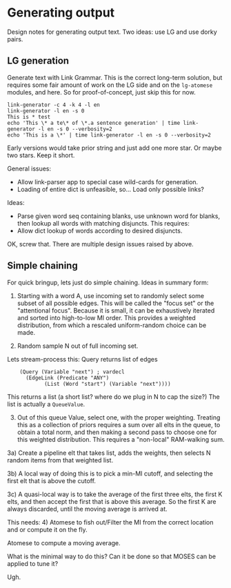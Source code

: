 Generating output
=================
Design notes for generating output text. Two ideas: use LG and use dorky
pairs.

## LG generation
Generate text with Link Grammar. This is the correct long-term solution,
but requires some fair amount of work on the LG side and on the
`lg-atomese` modules, and here. So for proof-of-concept, just skip this
for now.
```
link-generator -c 4 -k 4 -l en
link-generator -l en -s 0
This is * test
echo 'This \* a te\* of \*.a sentence generation' | time link-generator -l en -s 0 --verbosity=2
echo 'This is a \*' | time link-generator -l en -s 0 --verbosity=2
```
Early versions would take prior string and just add one more star.
Or maybe two stars. Keep it short.

General issues:
* Allow link-parser app to special case wild-cards for generation.
* Loading of entire dict is unfeasible, so...
  Load only possible links?

Ideas:
* Parse given word seq containing blanks, use unknown word for
  blanks, then lookup all words with matching disjuncts. This
  requires:
* Allow dict lookup of words according to desired disjuncts.

OK, screw that. There are multiple design issues raised by above.

## Simple chaining
For quick bringup, lets just do simple chaining. Ideas in summary form:

1) Starting with a word A, use incoming set to randomly select some
subset of all possible edges. This will be called the "focus set" or the
"attentional focus". Because it is small, it can be exhaustively
iterated and sorted into high-to-low MI order. This provides a weighted
distribution, from which a rescaled uniform-random choice can be made.

2) Random sample N out of full incoming set.

Lets stream-process this: Query returns list of edges
```
	(Query (Variable "next") ; vardecl
      (EdgeLink (Predicate "ANY")
			(List (Word "start") (Variable "next"))))
```
This returns a list (a short list? where do we plug in N to cap the size?)
The list is actually a `QueueValue`.

3) Out of this queue Value, select one, with the proper weighting.
   Treating this as a collection of priors requires a sum over all elts
   in the queue, to obtain a total norm, and then making a second pass
   to choose one for this weighted distribution. This requires a
   "non-local" RAM-walking sum.

3a) Create a pipeline elt that takes list, adds the weights, then
    selects N random items from that weighted list.

3b) A local way of doing this is to pick a min-MI cutoff, and selecting
    the first elt that is above the cutoff.

3c) A quasi-local way is to take the average of the first three elts,
    the first K elts, and then accept the first that is above this average.
    So the first K are always discarded, until the moving average is arrived
    at.

This needs:
4) Atomese to fish out/Filter the MI from the correct location
   and or compute it on the fly.

   Atomese to compute a moving average.

What is the minimal way to do this?
Can it be done so that MOSES can be applied to tune it?

Ugh.
